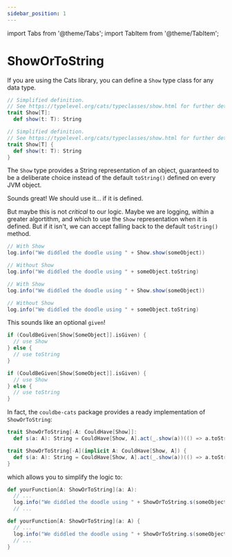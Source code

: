 ```yaml
---
sidebar_position: 1
---
```

import Tabs from '@theme/Tabs';
import TabItem from '@theme/TabItem';

# ShowOrToString

If you are using the Cats library, you can define a `Show` type class for any data type.

<Tabs groupId="dialect">
<TabItem value="scala3" label="Scala 3">

```scala
// Simplified definition.
// See https://typelevel.org/cats/typeclasses/show.html for further details
trait Show[T]:
  def show(t: T): String
```

</TabItem>
<TabItem value="scala2" label="Scala 2.13">

```scala
// Simplified definition.
// See https://typelevel.org/cats/typeclasses/show.html for further details
trait Show[T] {
  def show(t: T): String
}
```

</TabItem>
</Tabs>

The `Show` type provides a String representation of an object, guaranteed to be a deliberate choice instead of the default `toString()` defined on every JVM object.

Sounds great! We should use it... if it is defined.

But maybe this is not _critical_ to our logic. Maybe we are logging, within a greater algortithm, and which to use the `Show` representation when it is defined. But if it isn't, we can accept falling back to the default `toString()` method.

<Tabs groupId="dialect">
<TabItem value="scala3" label="Scala 3">

```scala
// With Show
log.info("We diddled the doodle using " + Show.show(someObject))

// Without Show
log.info("We diddled the doodle using " + someObject.toString)
```

</TabItem>
<TabItem value="scala2" label="Scala 2.13">

```scala
// With Show
log.info("We diddled the doodle using " + Show.show(someObject))

// Without Show
log.info("We diddled the doodle using " + someObject.toString)
```

</TabItem>
</Tabs>

This sounds like an optional `given`!

<Tabs groupId="dialect">
<TabItem value="scala3" label="Scala 3">

```scala
if (CouldBeGiven[Show[SomeObject]].isGiven) {
  // use Show
} else {
  // use toString
}
```

</TabItem>
<TabItem value="scala2" label="Scala 2.13">

```scala
if (CouldBeGiven[Show[SomeObject]].isGiven) {
  // use Show
} else {
  // use toString
}
```

</TabItem>
</Tabs>

In fact, the `couldbe-cats` package provides a ready implementation of `ShowOrToString`:

<Tabs groupId="dialect">
<TabItem value="scala3" label="Scala 3">

```scala
trait ShowOrToString[-A: CouldHave[Show]]:
  def s(a: A): String = CouldHave[Show, A].act(_.show(a))(() => a.toString)
```

</TabItem>
<TabItem value="scala2" label="Scala 2.13">

```scala
trait ShowOrToString[-A](implicit A: CouldHave[Show, A]) {
  def s(a: A): String = CouldHave[Show, A].act(_.show(a))(() => a.toString)
}
```

</TabItem>
</Tabs>

which allows you to simplify the logic to:

<Tabs groupId="dialect">
<TabItem value="scala3" label="Scala 3">

```scala
def yourFunction[A: ShowOrToString](a: A):
  // ...
  log.info("We diddled the doodle using " + ShowOrToString.s(someObject))
  // ...
```

</TabItem>
<TabItem value="scala2" label="Scala 2.13">

```scala
def yourFunction[A: ShowOrToString](a: A) {
  // ...
  log.info("We diddled the doodle using " + ShowOrToString.s(someObject))
  // ...
}
```

</TabItem>
</Tabs>
